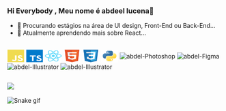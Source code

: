 ### Hi Everybody , Meu nome é abdeel lucena👋


- 🔭 Procurando estágios na área de UI design, Front-End ou Back-End... 
- 🌱 Atualmente aprendendo mais sobre React...


<div style="display: inline_block"><br>
  <img align="center" alt="abdel-Js" height="30" width="40" src="https://raw.githubusercontent.com/devicons/devicon/master/icons/javascript/javascript-plain.svg">
  <img align="center" alt="abdel-Ts" height="30" width="40" src="https://raw.githubusercontent.com/devicons/devicon/master/icons/typescript/typescript-plain.svg">
  <img align="center" alt="abdel-React" height="30" width="40" src="https://raw.githubusercontent.com/devicons/devicon/master/icons/react/react-original.svg">
  <img align="center" alt="abdel-HTML" height="30" width="40" src="https://raw.githubusercontent.com/devicons/devicon/master/icons/html5/html5-original.svg">
  <img align="center" alt="abdel-CSS" height="30" width="40" src="https://raw.githubusercontent.com/devicons/devicon/master/icons/css3/css3-original.svg">
  <img align="center" alt="abdel-Python" height="30" width="40" src="https://raw.githubusercontent.com/devicons/devicon/master/icons/python/python-original.svg">
  <img align="center" alt="abdel-Photoshop" height="30" width="40"src="https://cdn.jsdelivr.net/gh/devicons/devicon/icons/photoshop/photoshop-plain.svg">
  <img align="center" alt="abdel-Figma" height="30" width="40"src="https://cdn.jsdelivr.net/gh/devicons/devicon/icons/figma/figma-original.svg">
  <img align="center" alt="abdel-Illustrator" height="30" width="40"src="https://cdn.jsdelivr.net/gh/devicons/devicon/icons/illustrator/illustrator-plain.svg" >
  <img align="center" alt="abdel-Illustrator" height="30" width="40" src="https://cdn.jsdelivr.net/gh/devicons/devicon/icons/postgresql/postgresql-original.svg">

           
</div>

##


<div>
    <a href="https://instagram.com/abdeellucena" target="_blank"><img src="https://img.shields.io/badge/-Instagram-%23E4405F?style=for-the-badge&logo=instagram&logoColor=white" target="_blank"></a>
</div>


  ![Snake gif](https://github.com/Abdeellucena/Abdeellucena/blob/github-contribution-grid-snake.svg)
